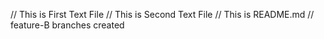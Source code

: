 // This is First Text File
// This is Second Text File
// This is README.md
// feature-B branches created

